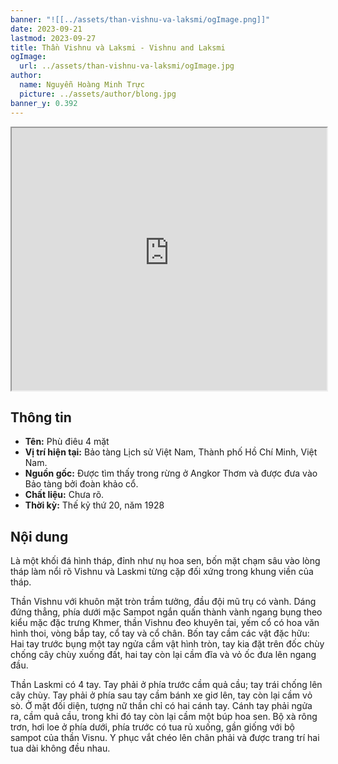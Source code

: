 ```yaml
---
banner: "![[../assets/than-vishnu-va-laksmi/ogImage.png]]"
date: 2023-09-21
lastmod: 2023-09-27
title: Thần Vishnu và Laksmi - Vishnu and Laksmi
ogImage:
  url: ../assets/than-vishnu-va-laksmi/ogImage.jpg
author:
  name: Nguyễn Hoàng Minh Trực
  picture: ../assets/author/blong.jpg
banner_y: 0.392
---
```

<iframe src="https://projectscanner.streamlit.app/Than-Vishnu-va-Laksmi/?embed=true" style="height:420px;width:100%;"></iframe>

## Thông tin
- **Tên:** Phù điêu 4 mặt
- **Vị trí hiện tại:** Bảo tàng Lịch sử Việt Nam, Thành phố Hồ Chí Minh, Việt Nam.
- **Nguồn gốc:** Được tìm thấy trong rừng ở Angkor Thơm và được đưa vào Bảo tàng bởi đoàn khảo cổ.
- **Chất liệu:** Chưa rõ.
- **Thời kỳ:** Thế kỷ thứ 20, năm 1928

## Nội dung
Là một khối đá hình tháp, đỉnh như nụ hoa sen, bốn mặt chạm sâu vào lòng tháp làm nổi rõ Vishnu và Laskmi từng cặp đối xứng trong khung viền của tháp.

Thần Vishnu với khuôn mặt tròn trầm tưởng, đầu đội mũ trụ có vành. Dáng đứng thẳng, phía dưới mặc Sampot ngắn quấn thành vành ngang bụng theo kiểu mặc đặc trưng Khmer, thần Vishnu đeo khuyên tai, yếm cổ có hoa văn hình thoi, vòng bắp tay, cổ tay và cổ chân. Bốn tay cầm các vật đặc hữu: Hai tay trước bụng một tay ngửa cầm vật hình tròn, tay kia đặt trên đốc chùy chống cây chùy xuống đất, hai tay còn lại cầm đĩa và vỏ ốc đưa lên ngang đầu.

Thần Laskmi có 4 tay. Tay phải ở phía trước cầm quả cầu; tay trái chống lên cây chùy. Tay phải ở phía sau tay cầm bánh xe giơ lên, tay còn lại cầm vỏ sò. Ở mặt đối diện, tượng nữ thần chỉ có hai cánh tay. Cánh tay phải ngửa ra, cầm quả cầu, trong khi đó tay còn lại cầm một búp hoa sen. Bộ xà rông trơn, hơi loe ở phía dưới, phía trước có tua rủ xuống, gần giống với bộ sampot của thần Visnu. Y phục vắt chéo lên chân phải và được trang trí hai tua dài không đều nhau.